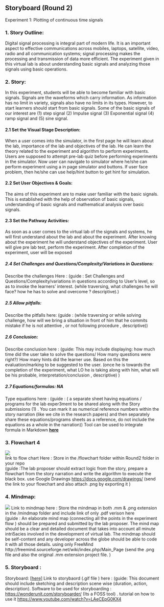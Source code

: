 ## Storyboard (Round 2)



Experiment 1: Plotting of continuous time signals

### 1. Story Outline:

Digital signal processing is integral part of modern life. It is an important aspect to effective
communications across mobiles, laptops, satellite, video, radio and all communication systems;
signal processing makes the processing and transmission of data more efficient.
The
experiment given in this virtual lab is about understanding basic signals and analyzing those
signals using basic operations.

### 2. Story:

In this experiment, students will be able to become familiar with basic signals. Signals are the
waveforms which carry information. As information has no limit in variety, signals also have no
limits in its types. However, to start learners should start from basic signals. Some of the basic
signals of our interest are (1) step signal (2) Impulse signal (3) Exponential signal (4) ramp signal
and (5) sine signal.

#### 2.1 Set the Visual Stage Description:
When a user comes into the simulator, in the first page he will learn about the lab, importance
of the lab and objectives of the lab. He can learn the theory related to the experiment and
algorithm to perform experiments. Users are supposed to attempt pre-lab quiz before
performing experiments in the simulator. Now user can navigate to simulator where he/she can
perform experiment using a in page simulator and buttons. If user face problem, then he/she
can use help/hint button to get hint for simulation.

#### 2.2 Set User Objectives & Goals:
The aims of this experiment are to make user familiar with the basic signals. This is established
with the help of observation of basic signals, understanding of basic signals and mathematical
analysis over basic signals.

#### 2.3 Set the Pathway Activities:

As soon as a user comes to the virtual lab of the signals and systems, he will first understand
about the lab and about the experiment. After knowing about the experiment he will understand
objectives of the experiment. User will give pre lab test, perform the experiment. After
completion of the experiment, user will be exposed

##### 2.4 Set Challenges and Questions/Complexity/Variations in Questions:

Describe the challenges Here : (guide : Set Challenges and Questions/Complexity/variations in questions according to User’s level, so as to invoke the learners’ interest.  (while traversing, what challenges he will face? how he has to solve and overcome ? descriptive).)

##### 2.5 Allow pitfalls:
Describe the pitfalls here: (guide : (while traversing or while solving challenge, how will we bring a situation in front of him that he commits mistake if he is not attentive , or not following procedure , descriptive))

##### 2.6 Conclusion:
Describe conclusion here : (guide: This may include displaying: how much time did the user take to solve the questions/ How many questions were right?/ How many hints did the learner use. Based on this the evaluation/marking to be suggested to the user. (once he is towards the completion of the experiment, what LO he is taking along with him, what will be his probable, interpretation/conclusion , descriptive) )

##### 2.7 Equations/formulas: NA
Type equations here : (guide : ( a separate sheet having equations / programs for the lab exper3ment to be shared along with the Story submissions (1) . You can mark it as numerical reference numbers within the story narration (like we cite in the research papers) and then separately share these equations/programs sheets as a reference, do not include the equations as a whole in the narration))
Tool can be used to integrate formula in Markdown <b> [here](http://latex.codecogs.com/eqneditor/samples/example3.php) </b>


### 3. Flowchart 4
<img src="flowchart/flowchart.png"/><br>
link to flow chart Here : Store in the  /flowchart folder within Round2 folder in your repo
<br>
(guide :The lab proposer should extract logic from the story, prepare a flowchart from the story narration and write the algorithm to execute the black box.  use Google Drawings https://docs.google.com/drawings/ (send the link to your flowchart and also attach .png by exporting it )

### 4. Mindmap:
<img src="mindmap/mindmap.png"/>
 Link to mindmap here : Store the mindmap in both .mm & .png extension in the  /mindmap folder and include link of only .pdf verison here
 <br>
 (guide : An elaborate mind map (connecting all the points in the experiment flow ) should be prepared and submitted by the lab proposer. The mind map should be a clear and detailed document that takes into account all minute intri5acies involved in the development of virtual lab. The mindmap should be self-content and any developer across the globe should be able to code it with all those details. using only FreeMind http://freemind.sourceforge.net/wiki/index.php/Main_Page (send the .png file and also the original .mm extension project file. )

### 5. Storyboard :
Storyboard: <a href="Storyboard/carwiper.gif"> [here]</a>
Link to storybaord (.gif file ) here :
(guide: This document should include sketching and description scene wise (duration, action, description). Software to be used for storyboarding : https://wonderunit.com/storyboarder/ (Its a FOSS tool) . tutorial on how to use it https://www.youtube.com/watch?v=LAeCEpG0KX4

